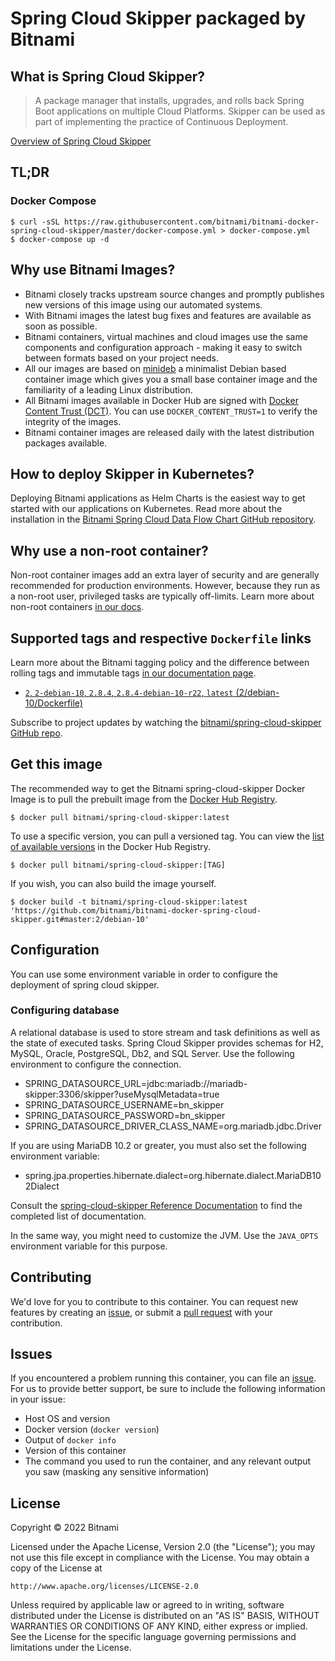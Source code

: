 # Spring Cloud Skipper packaged by Bitnami

## What is Spring Cloud Skipper?

> A package manager that installs, upgrades, and rolls back Spring Boot applications on multiple Cloud Platforms. Skipper can be used as part of implementing the practice of Continuous Deployment.

[Overview of Spring Cloud Skipper](https://github.com/spring-cloud/spring-cloud-skipper)



## TL;DR

### Docker Compose

```console
$ curl -sSL https://raw.githubusercontent.com/bitnami/bitnami-docker-spring-cloud-skipper/master/docker-compose.yml > docker-compose.yml
$ docker-compose up -d
```

## Why use Bitnami Images?

* Bitnami closely tracks upstream source changes and promptly publishes new versions of this image using our automated systems.
* With Bitnami images the latest bug fixes and features are available as soon as possible.
* Bitnami containers, virtual machines and cloud images use the same components and configuration approach - making it easy to switch between formats based on your project needs.
* All our images are based on [minideb](https://github.com/bitnami/minideb) a minimalist Debian based container image which gives you a small base container image and the familiarity of a leading Linux distribution.
* All Bitnami images available in Docker Hub are signed with [Docker Content Trust (DCT)](https://docs.docker.com/engine/security/trust/content_trust/). You can use `DOCKER_CONTENT_TRUST=1` to verify the integrity of the images.
* Bitnami container images are released daily with the latest distribution packages available.

## How to deploy Skipper in Kubernetes?

Deploying Bitnami applications as Helm Charts is the easiest way to get started with our applications on Kubernetes. Read more about the installation in the [Bitnami Spring Cloud Data Flow Chart GitHub repository](https://github.com/bitnami/charts/tree/master/bitnami/spring-cloud-dataflow).

## Why use a non-root container?

Non-root container images add an extra layer of security and are generally recommended for production environments. However, because they run as a non-root user, privileged tasks are typically off-limits. Learn more about non-root containers [in our docs](https://docs.bitnami.com/tutorials/work-with-non-root-containers/).

## Supported tags and respective `Dockerfile` links

Learn more about the Bitnami tagging policy and the difference between rolling tags and immutable tags [in our documentation page](https://docs.bitnami.com/tutorials/understand-rolling-tags-containers/).


* [`2`, `2-debian-10`, `2.8.4`, `2.8.4-debian-10-r22`, `latest` (2/debian-10/Dockerfile)](https://github.com/bitnami/bitnami-docker-spring-cloud-skipper/blob/2.8.4-debian-10-r22/2/debian-10/Dockerfile)

Subscribe to project updates by watching the [bitnami/spring-cloud-skipper GitHub repo](https://github.com/bitnami/bitnami-docker-spring-cloud-skipper).

## Get this image

The recommended way to get the Bitnami spring-cloud-skipper Docker Image is to pull the prebuilt image from the [Docker Hub Registry](https://hub.docker.com/r/bitnami/spring-cloud-skipper).

```console
$ docker pull bitnami/spring-cloud-skipper:latest
```

To use a specific version, you can pull a versioned tag. You can view the [list of available versions](https://hub.docker.com/r/bitnami/spring-cloud-skipper/tags/) in the Docker Hub Registry.

```console
$ docker pull bitnami/spring-cloud-skipper:[TAG]
```

If you wish, you can also build the image yourself.

```console
$ docker build -t bitnami/spring-cloud-skipper:latest 'https://github.com/bitnami/bitnami-docker-spring-cloud-skipper.git#master:2/debian-10'
```

## Configuration

You can use some environment variable in order to configure the deployment of spring cloud skipper.

### Configuring database

A relational database is used to store stream and task definitions as well as the state of executed tasks. Spring Cloud Skipper provides schemas for H2, MySQL, Oracle, PostgreSQL, Db2, and SQL Server. Use the following environment to configure the connection.

- SPRING_DATASOURCE_URL=jdbc:mariadb://mariadb-skipper:3306/skipper?useMysqlMetadata=true
- SPRING_DATASOURCE_USERNAME=bn_skipper
- SPRING_DATASOURCE_PASSWORD=bn_skipper
- SPRING_DATASOURCE_DRIVER_CLASS_NAME=org.mariadb.jdbc.Driver

If you are using MariaDB 10.2 or greater, you must also set the following environment variable:

- spring.jpa.properties.hibernate.dialect=org.hibernate.dialect.MariaDB102Dialect

Consult the [spring-cloud-skipper Reference Documentation](https://docs.spring.io/spring-cloud-skipper/docs/current/reference/htmlsingle/#_local_platform_configuration) to find the completed list of documentation.

In the same way, you might need to customize the JVM. Use the `JAVA_OPTS` environment variable for this purpose.

## Contributing

We'd love for you to contribute to this container. You can request new features by creating an [issue](https://github.com/bitnami/bitnami-docker-spring-cloud-skipper/issues), or submit a [pull request](https://github.com/bitnami/bitnami-docker-spring-cloud-skipper/pulls) with your contribution.

## Issues

If you encountered a problem running this container, you can file an [issue](https://github.com/bitnami/bitnami-docker-spring-cloud-skipper/issues/new). For us to provide better support, be sure to include the following information in your issue:

- Host OS and version
- Docker version (`docker version`)
- Output of `docker info`
- Version of this container
- The command you used to run the container, and any relevant output you saw (masking any sensitive information)

## License

Copyright &copy; 2022 Bitnami

Licensed under the Apache License, Version 2.0 (the "License");
you may not use this file except in compliance with the License.
You may obtain a copy of the License at

    http://www.apache.org/licenses/LICENSE-2.0

Unless required by applicable law or agreed to in writing, software
distributed under the License is distributed on an "AS IS" BASIS,
WITHOUT WARRANTIES OR CONDITIONS OF ANY KIND, either express or implied.
See the License for the specific language governing permissions and
limitations under the License.
